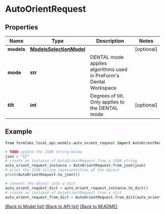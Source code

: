 # AutoOrientRequest


## Properties

Name | Type | Description | Notes
------------ | ------------- | ------------- | -------------
**models** | [**ModelsSelectionModel**](ModelsSelectionModel.md) |  | [optional] 
**mode** | **str** | DENTAL mode applies algorithms used in PreForm&#39;s Dental Workspace | 
**tilt** | **int** | Degrees of tilt. Only applies to the DENTAL mode | [optional] 

## Example

```python
from formlabs_local_api.models.auto_orient_request import AutoOrientRequest

# TODO update the JSON string below
json = "{}"
# create an instance of AutoOrientRequest from a JSON string
auto_orient_request_instance = AutoOrientRequest.from_json(json)
# print the JSON string representation of the object
print(AutoOrientRequest.to_json())

# convert the object into a dict
auto_orient_request_dict = auto_orient_request_instance.to_dict()
# create an instance of AutoOrientRequest from a dict
auto_orient_request_from_dict = AutoOrientRequest.from_dict(auto_orient_request_dict)
```
[[Back to Model list]](../README.md#documentation-for-models) [[Back to API list]](../README.md#documentation-for-api-endpoints) [[Back to README]](../README.md)


